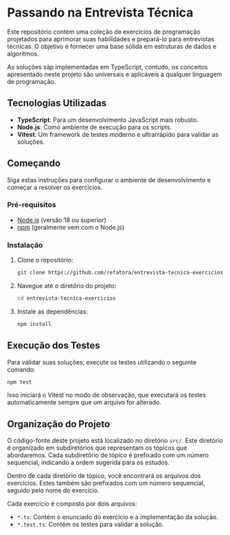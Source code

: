 # Passando na Entrevista Técnica

Este repositório contém uma coleção de exercícios de programação projetados para aprimorar suas habilidades e prepará-lo para entrevistas técnicas. O objetivo é fornecer uma base sólida em estruturas de dados e algoritmos.

As soluções sãp implementadas em TypeScript, contudo, os conceitos apresentado neste projeto são universais e aplicáveis a qualquer linguagem de programação.

## Tecnologias Utilizadas

- **TypeScript**: Para um desenvolvimento JavaScript mais robusto.
- **Node.js**: Como ambiente de execução para os scripts.
- **Vitest**: Um framework de testes moderno e ultrarrápido para validar as soluções.

## Começando

Siga estas instruções para configurar o ambiente de desenvolvimento e começar a resolver os exercícios.

### Pré-requisitos

- [Node.js](https://nodejs.org/) (versão 18 ou superior)
- [npm](https://www.npmjs.com/) (geralmente vem com o Node.js)

### Instalação

1. Clone o repositório:
   ```sh
   git clone https://github.com/refatora/entrevista-tecnica-exercicios
   ```
2. Navegue até o diretório do projeto:
   ```sh
   cd entrevista-tecnica-exercicios
   ```
3. Instale as dependências:
   ```sh
   npm install
   ```

## Execução dos Testes

Para validar suas soluções, execute os testes utilizando o seguinte comando:

```sh
npm test
```

Isso iniciará o Vitest no modo de observação, que executará os testes automaticamente sempre que um arquivo for alterado.

## Organização do Projeto

O código-fonte deste projeto está localizado no diretório `src/`. Este diretório é organizado em subdiretórios que representam os tópicos que abordaremos. Cada subdiretório de tópico é prefixado com um número sequencial, indicando a ordem sugerida para os estudos.

Dentro de cada diretório de tópico, você encontrará os arquivos dos exercícios. Estes também são prefixados com um número sequencial, seguido pelo nome do exercício.

Cada exercício é composto por dois arquivos:

- `*.ts`: Contém o enunciado do exercício e a implementação da solução.
- `*.test.ts`: Contém os testes para validar a solução.